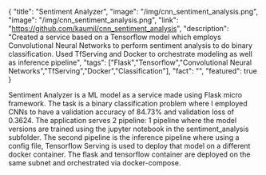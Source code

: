 {
  "title": "Sentiment Analyzer",
  "image": "/img/cnn_sentiment_analysis.png",
  "image": "/img/cnn_sentiment_analysis.png",
  "link": "https://github.com/kaumil/cnn_sentiment_analysis",
  "description": "Created a service based on a Tensorflow model which employs Convolutional Neural Networks to perform sentiment analysis to do binary classification. Used TfServing and Docker to orchestrate modeling as well as inference pipeline",
  "tags": ["Flask","Tensorflow","Convolutional Neural Networks","TfServing","Docker","Classification"],
  "fact": "",
  "featured": true
}

Sentiment Analyzer is a ML model as a service made using Flask micro framework. The task is a binary classification problem where I employed CNNs to have a validation accuracy of 84.73% and validation loss of 0.3624. The application serves 2 pipeline: 1 pipeline where the model versions are trained using the jupyter notebook in the sentiment_analysis subfolder. The second pipeline is the inference pipeline where using a config file, Tensorflow Serving is used to deploy that model on a different docker container. The flask and tensorflow container are deployed on the same subnet and orchestrated via docker-compose.
